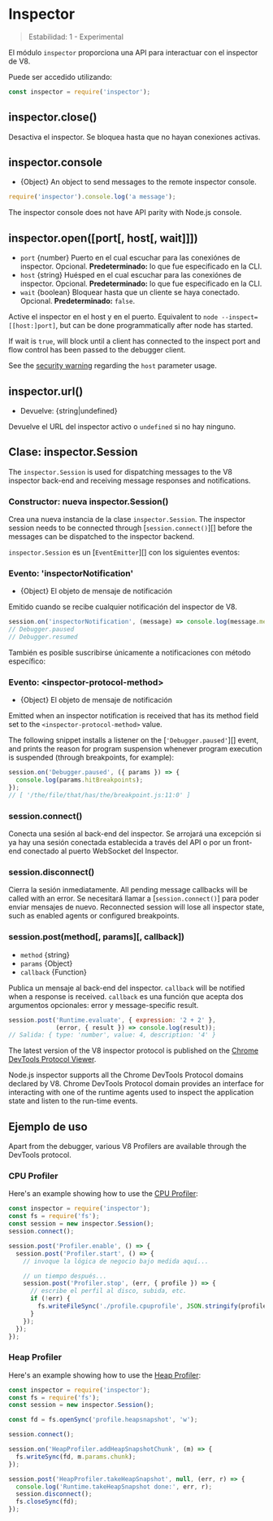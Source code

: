 # Inspector

<!--introduced_in=v8.0.0-->

> Estabilidad: 1 - Experimental

El módulo `inspector` proporciona una API para interactuar con el inspector de V8.

Puede ser accedido utilizando:

```js
const inspector = require('inspector');
```

## inspector.close()

Desactiva el inspector. Se bloquea hasta que no hayan conexiones activas.

## inspector.console

* {Object} An object to send messages to the remote inspector console.

```js
require('inspector').console.log('a message');
```

The inspector console does not have API parity with Node.js console.

## inspector.open([port[, host[, wait]]])

* `port` {number} Puerto en el cual escuchar para las conexiónes de inspector. Opcional. **Predeterminado:** lo que fue especificado en la CLI.
* `host` {string} Huésped en el cual escuchar para las conexiónes de inspector. Opcional. **Predeterminado:** lo que fue especificado en la CLI.
* `wait` {boolean} Bloquear hasta que un cliente se haya conectado. Opcional. **Predeterminado:** `false`.

Active el inspector en el host y en el puerto. Equivalent to `node
--inspect=[[host:]port]`, but can be done programmatically after node has started.

If wait is `true`, will block until a client has connected to the inspect port and flow control has been passed to the debugger client.

See the [security warning](cli.html#inspector_security) regarding the `host` parameter usage.

## inspector.url()

* Devuelve: {string|undefined}

Devuelve el URL del inspector activo o `undefined` si no hay ninguno.

## Clase: inspector.Session

The `inspector.Session` is used for dispatching messages to the V8 inspector back-end and receiving message responses and notifications.

### Constructor: nueva inspector.Session()

<!-- YAML
added: v8.0.0
-->

Crea una nueva instancia de la clase `inspector.Session`. The inspector session needs to be connected through [`session.connect()`][] before the messages can be dispatched to the inspector backend.

`inspector.Session` es un [`EventEmitter`][] con los siguientes eventos:

### Evento: 'inspectorNotification'

<!-- YAML
added: v8.0.0
-->

* {Object} El objeto de mensaje de notificación

Emitido cuando se recibe cualquier notificación del inspector de V8.

```js
session.on('inspectorNotification', (message) => console.log(message.method));
// Debugger.paused
// Debugger.resumed
```

También es posible suscribirse únicamente a notificaciones con método específico:

### Evento: &lt;inspector-protocol-method&gt;

<!-- YAML
added: v8.0.0
-->

* {Object} El objeto de mensaje de notificación

Emitted when an inspector notification is received that has its method field set to the `<inspector-protocol-method>` value.

The following snippet installs a listener on the [`'Debugger.paused'`][] event, and prints the reason for program suspension whenever program execution is suspended (through breakpoints, for example):

```js
session.on('Debugger.paused', ({ params }) => {
  console.log(params.hitBreakpoints);
});
// [ '/the/file/that/has/the/breakpoint.js:11:0' ]
```

### session.connect()

<!-- YAML
added: v8.0.0
-->

Conecta una sesión al back-end del inspector. Se arrojará una excepción si ya hay una sesión conectada establecida a través del API o por un front-end conectado al puerto WebSocket del Inspector.

### session.disconnect()

<!-- YAML
added: v8.0.0
-->

Cierra la sesión inmediatamente. All pending message callbacks will be called with an error. Se necesitará llamar a [`session.connect()`] para poder enviar mensajes de nuevo. Reconnected session will lose all inspector state, such as enabled agents or configured breakpoints.

### session.post(method\[, params\]\[, callback\])

<!-- YAML
added: v8.0.0
-->

* `method` {string}
* `params` {Object}
* `callback` {Function}

Publica un mensaje al back-end del inspector. `callback` will be notified when a response is received. `callback` es una función que acepta dos argumentos opcionales: error y message-specific result.

```js
session.post('Runtime.evaluate', { expression: '2 + 2' },
             (error, { result }) => console.log(result));
// Salida: { type: 'number', value: 4, description: '4' }
```

The latest version of the V8 inspector protocol is published on the [Chrome DevTools Protocol Viewer](https://chromedevtools.github.io/devtools-protocol/v8/).

Node.js inspector supports all the Chrome DevTools Protocol domains declared by V8. Chrome DevTools Protocol domain provides an interface for interacting with one of the runtime agents used to inspect the application state and listen to the run-time events.

## Ejemplo de uso

Apart from the debugger, various V8 Profilers are available through the DevTools protocol.

### CPU Profiler

Here's an example showing how to use the [CPU Profiler](https://chromedevtools.github.io/devtools-protocol/v8/Profiler):

```js
const inspector = require('inspector');
const fs = require('fs');
const session = new inspector.Session();
session.connect();

session.post('Profiler.enable', () => {
  session.post('Profiler.start', () => {
    // invoque la lógica de negocio bajo medida aquí...

    // un tiempo después...
    session.post('Profiler.stop', (err, { profile }) => {
      // escribe el perfil al disco, subida, etc.
      if (!err) {
        fs.writeFileSync('./profile.cpuprofile', JSON.stringify(profile));
      }
    });
  });
});
```

### Heap Profiler

Here's an example showing how to use the [Heap Profiler](https://chromedevtools.github.io/devtools-protocol/v8/HeapProfiler):

```js
const inspector = require('inspector');
const fs = require('fs');
const session = new inspector.Session();

const fd = fs.openSync('profile.heapsnapshot', 'w');

session.connect();

session.on('HeapProfiler.addHeapSnapshotChunk', (m) => {
  fs.writeSync(fd, m.params.chunk);
});

session.post('HeapProfiler.takeHeapSnapshot', null, (err, r) => {
  console.log('Runtime.takeHeapSnapshot done:', err, r);
  session.disconnect();
  fs.closeSync(fd);
});
```
